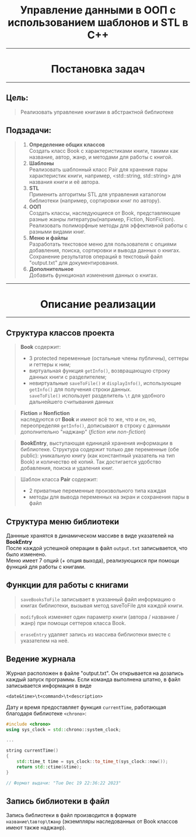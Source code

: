 <H1 style="text-align: center;">Управление данными в ООП с использованием шаблонов и STL в C++</H1>

---
<H1 style="text-align: center;">Постановка задач</H1>

---

## Цель: <br>
> Реализовать управление книгами в абстрактной библиотеке

## Подзадачи:
> 1. **Определение общих классов**<br>
> Создать класс Book с характеристиками книги, такими как название, автор, жанр, и методами для работы с книгой.
> 2. **Шаблоны**<br>
> Реализовать шаблонный класс Pair для хранения пары характеристик книги, например, <std::string, std::string> для названия книги и её автора.
> 3. **STL**<br>
> Применить алгоритмы STL для управления каталогом библиотеки (например, сортировки книг по автору).
> 4. **ООП**<br>
> Создать классы, наследующиеся от Book, представляющие разные жанры литературы(например, Fiction, NonFiction).
> Реализовать полиморфные методы для эффективной работы с разными видами книг.
> 5. **Меню и файлы**<br>
> Разработать текстовое меню для пользователя с опциями добавления, поиска, сортировки и вывода данных о книгах.
> Сохранение результатов операций в текстовый файл "output.txt" для документирования.
> 6. **Дополнительное**<br>
> Добавить функционал изменения данных о книгах.


---
<H1 style="text-align: center;">Описание реализации</H1>

---
## Структура классов проекта
> **Book** содержит:
> * 3 protected переменные (остальные члены публичны), сеттеры и геттеры к ним; 
> * виртуальная функция `getInfo()`, возвращающую строку данных книги с разделителем;
> * невиртуальные `saveToFile()` и `displayInfo()`, использующие `getInfo()` для получения строки данных. <br>
> `saveToFile()` использует разделитель `\t` для удобного дальнейшего считывания данных

> **Fiction** и **Nonfiction**
> <br> наследуются от **Book** и имеют всё то же, что и он, 
> но, переопределяя `getInfo()`, дописывают в строку с данными
> дополнительно "наджанр" (_fiction_ или _non-fiction_)

> **BookEntry**, выступающая единицей хранения информации в библиотеке. 
> Структура содержит только две переменные (обе public): 
> уникальную книгу (как константный указатель на тип Book) и количество её копий.
> Так достигается удобство добавления, поиска и удаления книг.<br>

> Шаблон класса **Pair** содержит:
> * 2 приватные переменные произвольного типа каждая
> * методы для вывода переменных на экран и сохранения пары в файл

## Структура меню библиотеки
Даннные хранятся в динамическом массиве в виде указателей на **BookEntry**<br>
После каждой успешной операции в файл `output.txt` записывается, что было изменено.<br>
Меню имеет 7 опций (+ опция выхода), реализующихся при помощи функций для работы с книгами.

## Функции для работы с книгами
> `saveBooksToFile` записывает в указанный файл информацию о книгах библиотеки,
> вызывая метод saveToFile для каждой книги.

> `modifyBook` изменяет один параметр книги (автора / название / жанр) при 
> помощи сеттеров класса Book.

> `eraseEntry` удаляет запись из массива библиотеки вместе с указателем на неё.

## Ведение журнала
Журнал расположен в файле "output.txt". Он открывается на дозапись каждый запуск программы.
Если команда выполнена штатно, в файл записывается информация в виде 
```
<date&time>\t<command>\t<description>
```
Дату и время предоставляет функция `currentTime`, работающая благодаря библиотеке `<chrono>`:
```C++
#include <chrono>
using sys_clock = std::chrono::system_clock;

...

string currentTime()
{
    std::time_t time = sys_clock::to_time_t(sys_clock::now());
    return std::ctime(&time);
}

// Формат выдачи: "Tue Dec 19 22:36:22 2023"
```

## Запись библиотеки в файл
Запись библиотеки в файл производится в формате `название\tавтор\tжанр` (экземпляры наследованных от Book классов имеют также наджанр).
